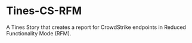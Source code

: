# Tines-CS-RFM
A Tines Story that creates a report for CrowdStrike endpoints in Reduced Functionality Mode (RFM).
